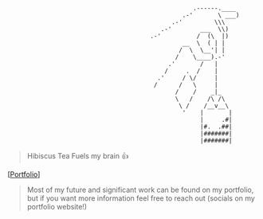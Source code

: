 ```
                                                    .------.____
                                                 .-'       \ ___)
                                              .-'         \\\
                                           .-'        ___  \\)
                                        .-'          /  (\  |)
                                                 __  \  ( | |
                                                /  \  \__'| |
                                               /    \____).-'
                                             .'       /   |
                                            /     .  /    |                                                           
                                          .'     / \/     |
                                         /      /   \     |
                                               /    /    _|_
                                               \   /    /\ /\
                                                \ /    /__v__\
                                                 '    |       |
                                                      |     .#|
                                                      |#.  .##|
                                                      |#######|
                                                      |#######|
```

> Hibiscus Tea Fuels my brain 👍

[[Portfolio](https://www.jaivalpatel.com/)]

> Most of my future and significant work can be found on my portfolio, but if you want more information feel free to reach out (socials on my portfolio website!)







